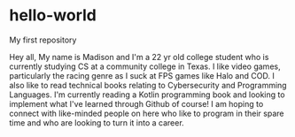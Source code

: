 # hello-world
My first repository

Hey all,
My name is Madison and I'm a 22 yr old college student who is currently studying CS at a community college in Texas. I like video games, particularly the racing genre as I suck at FPS games like Halo and COD. I also like to read technical books relating to Cybersecurity and Programming Languages. I'm currently reading a Kotlin programming book and looking to implement what I've learned through Github of course! I am hoping to connect with like-minded people on here who like to program in their spare time and who are looking to turn it into a career.
